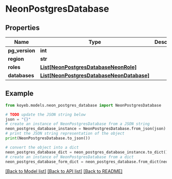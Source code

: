 # NeonPostgresDatabase


## Properties

Name | Type | Description | Notes
------------ | ------------- | ------------- | -------------
**pg_version** | **int** |  | [optional] 
**region** | **str** |  | [optional] 
**roles** | [**List[NeonPostgresDatabaseNeonRole]**](NeonPostgresDatabaseNeonRole.md) |  | [optional] 
**databases** | [**List[NeonPostgresDatabaseNeonDatabase]**](NeonPostgresDatabaseNeonDatabase.md) |  | [optional] 

## Example

```python
from koyeb.models.neon_postgres_database import NeonPostgresDatabase

# TODO update the JSON string below
json = "{}"
# create an instance of NeonPostgresDatabase from a JSON string
neon_postgres_database_instance = NeonPostgresDatabase.from_json(json)
# print the JSON string representation of the object
print(NeonPostgresDatabase.to_json())

# convert the object into a dict
neon_postgres_database_dict = neon_postgres_database_instance.to_dict()
# create an instance of NeonPostgresDatabase from a dict
neon_postgres_database_form_dict = neon_postgres_database.from_dict(neon_postgres_database_dict)
```
[[Back to Model list]](../README.md#documentation-for-models) [[Back to API list]](../README.md#documentation-for-api-endpoints) [[Back to README]](../README.md)


